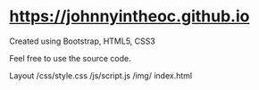 # https://johnnyintheoc.github.io

Created using Bootstrap, HTML5, CSS3

Feel free to use the source code.

Layout
/css/style.css
/js/script.js
/img/
index.html
